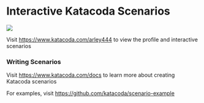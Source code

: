 # Interactive Katacoda Scenarios

[![](http://shields.katacoda.com/katacoda/arley444/count.svg)](https://www.katacoda.com/arley444 "Get your profile on Katacoda.com")

Visit https://www.katacoda.com/arley444 to view the profile and interactive scenarios

### Writing Scenarios
Visit https://www.katacoda.com/docs to learn more about creating Katacoda scenarios

For examples, visit https://github.com/katacoda/scenario-example
